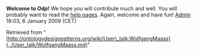 __Welcome to _Odp_!__ We hope you will contribute much and well. 
You will probably want to read the [help pages](http://ontologydesignpatterns.org/wiki/Help:Contents "Help:Contents"). Again, welcome and have fun! [Admin](http://ontologydesignpatterns.org/wiki/index.php?title=User:Admin&action=edit&redlink=1 "User:Admin (not yet written)") 18:03, 6 January 2009 (CET)





Retrieved from "[http://ontologydesignpatterns.org/wiki/User\_talk:WolfgangMaass](../User_talk/WolfgangMaass.md)"